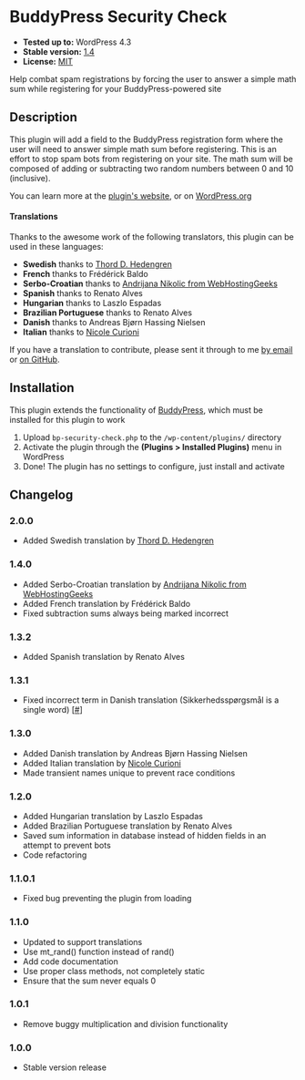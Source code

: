 # BuddyPress Security Check

* __Tested up to:__ WordPress 4.3
* __Stable version:__ [1.4](http://downloads.wordpress.org/plugin/bp-security-check.latest-stable.zip)
* __License:__ [MIT](http://opensource.org/licenses/MIT)

Help combat spam registrations by forcing the user to answer a simple math sum while registering for your BuddyPress-powered site

## Description

This plugin will add a field to the BuddyPress registration form where the user will need to answer simple math sum before registering. This is an effort to stop spam bots from registering on your site. The math sum will be composed of adding or subtracting two random numbers between 0 and 10 (inclusive).

You can learn more at the [plugin's website](http://bungeshea.com/plugins/bp-security-check/), or on [WordPress.org](http://wordpress.org/plugins/bp-security-check)

#### Translations

Thanks to the awesome work of the following translators, this plugin can be used in these languages:

* **Swedish** thanks to [Thord D. Hedengren](http://tdh.me)
* **French** thanks to Frédérick Baldo
* **Serbo-Croatian** thanks to [Andrijana Nikolic from WebHostingGeeks](https://webhostinggeeks.com)
* **Spanish** thanks to Renato Alves
* **Hungarian** thanks to Laszlo Espadas
* **Brazilian Portuguese** thanks to Renato Alves
* **Danish** thanks to Andreas Bjørn Hassing Nielsen
* **Italian** thanks to [Nicole Curioni](http://nicolecurioni.com/)

If you have a translation to contribute, please sent it through to me [by email](http://bungeshea.com/contact/) or [on GitHub](https://github.com/bungeshea/bp-security-check/pulls).

## Installation

This plugin extends the functionality of [BuddyPress](http://wordpress.org/plugins/buddypress), which must be installed for this plugin to work

1. Upload `bp-security-check.php` to the `/wp-content/plugins/` directory
2. Activate the plugin through the __(Plugins > Installed Plugins)__ menu in WordPress
3. Done! The plugin has no settings to configure, just install and activate

## Changelog

### 2.0.0
* Added Swedish translation by [Thord D. Hedengren](http://tdh.me)

### 1.4.0
* Added Serbo-Croatian translation by [Andrijana Nikolic from WebHostingGeeks](https://webhostinggeeks.com)
* Added French translation by Frédérick Baldo
* Fixed subtraction sums always being marked incorrect

### 1.3.2
* Added Spanish translation by Renato Alves

### 1.3.1
* Fixed incorrect term in Danish translation (Sikkerhedsspørgsmål is a single word) [[#](https://wordpress.org/support/topic/translation-293)]

### 1.3.0
* Added Danish translation by Andreas Bjørn Hassing Nielsen
* Added Italian translation by [Nicole Curioni](http://nicolecurioni.com/)
* Made transient names unique to prevent race conditions

### 1.2.0
* Added Hungarian translation by Laszlo Espadas
* Added Brazilian Portuguese translation by Renato Alves
* Saved sum information in database instead of hidden fields in an attempt to prevent bots
* Code refactoring

### 1.1.0.1
* Fixed bug preventing the plugin from loading

### 1.1.0
* Updated to support translations
* Use mt_rand() function instead of rand()
* Add code documentation
* Use proper class methods, not completely static
* Ensure that the sum never equals 0

### 1.0.1
* Remove buggy multiplication and division functionality

### 1.0.0
* Stable version release
